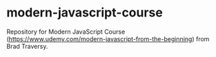 # modern-javascript-course
Repository for Modern JavaScript Course (https://www.udemy.com/modern-javascript-from-the-beginning) from Brad Traversy.
